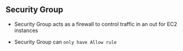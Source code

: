 ## Security Group

- Security Group acts as a firewall to control traffic in an out for EC2 instances

- Security Group can `only have Allow rule`
